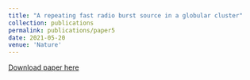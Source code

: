 ```yaml
---
title: "A repeating fast radio burst source in a globular cluster"
collection: publications
permalink: publications/paper5
date: 2021-05-20
venue: 'Nature'
---
```


[Download paper here](https://www.nature.com/articles/s41586-021-04354-w.pdf)
